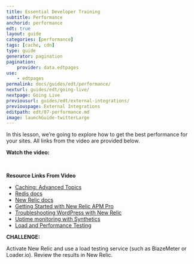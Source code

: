 ```yaml
---
title: Essential Developer Training
subtitle: Performance
anchorid: performance
edt: true
layout: guide
categories: [performance]
tags: [cache, cdn]
type: guide
generator: pagination
pagination:
    provider: data.edtpages
use:
    - edtpages
permalink: docs/guides/edt/performance/
nexturl: guides/edt/going-live/
nextpage: Going Live
previousurl: guides/edt/external-integrations/
previouspage: External Integrations
editpath: edt/07-performance.md
image: launchGuide-twitterLarge
---
```


In this lesson, we’re going to explore how to get the best performance for your sites.
All links from the video are provided below.

**Watch the video:**

<Youtube src="gdpGZpxdXDo" title="Essential Developer Training - Performance" />

<br />

**Resource Links From Video**

 - [Caching: Advanced Topics](/caching-advanced-topics)
 - [Redis docs](/redis)
 - [New Relic docs](/new-relic)
 - [Getting Started with New Relic APM Pro](https://pantheon.io/blog/getting-started-new-relic-apm-pro)
 - [Troubleshooting WordPress with New Relic](https://pantheon.io/blog/troubleshooting-wordpress-performance-new-relic)
 - [Uptime monitoring with Synthetics](/new-relic/#configure-ping-monitors-for-availability)
 - [Load and Performance Testing](/load-and-performance-testing)

**CHALLENGE:**

Activate New Relic and use a load testing service (such as BlazeMeter or Loader.io). Review the results in New Relic.
